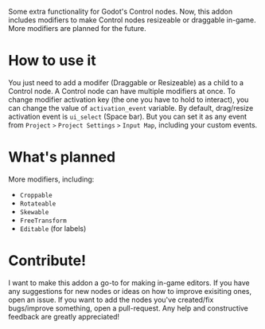 Some extra functionality for Godot's Control nodes. Now, this addon includes modifiers to make Control nodes resizeable or draggable in-game. More modifiers are planned for the future.

# How to use it
You just need to add a modifer (Draggable or Resizeable) as a child to a Control node. A Control node can have multiple modifiers at once. To change modifier activation key (the one you have to hold to interact), you can change the value of `activation_event` variable. By default, drag/resize activation event is `ui_select` (Space bar). But you can set it as any event from `Project` `>` `Project Settings` `>` `Input Map`, including your custom events.

# What's planned
More modifiers, including:
- `Croppable`
- `Rotateable`
- `Skewable`
- `FreeTransform`
- `Editable` (for labels)

# Contribute!
I want to make this addon a go-to for making in-game editors. If you have any suggestions for new nodes or ideas on how to improve exisiting ones, open an issue. If you want to add the nodes you've created/fix bugs/improve something, open a pull-request. Any help and constructive feedback are greatly appreciated!
